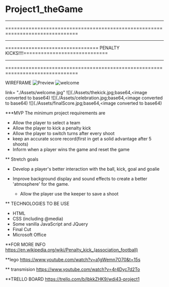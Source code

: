 # Project1_theGame


*******************************************************************************
===============================================================================
*******************************************************************************
================================ PENALTY KICKS!!!!=============================
*******************************************************************************
===============================================================================

WIREFRAME
![Preview](https://raw.githubusercontent.com/DonmRe/Project1_theGame/master/Assets/media/welcome.png)
![welcome](welcome.jpg)

link= "./Assets/welcome.jpg"
![](./Assets/thekick.jpg;base64,<image converted to base64)
![](./Assets/celebration.jpg;base64,<image converted to base64)
![](./Assets/finalScore.jpg;base64,<image converted to base64)


***MVP
The minimum project requirements are
  - Allow the player to select a team
  - Allow the player to kick a penalty kick
  - Allow the player to switch turns after every shoot
  - keep an accurate score record(first in get a solid advantage after 5 shoots)
  - Inform when a player wins the game and reset the game


** Stretch goals

- Develop a player's better interaction with the ball, kick, goal and goalie

- Improve background display and sound effects to create a better 'atmosphere' for
  the game.

  - Allow the player use the keeper to save a shoot


** TECHNOLOGIES TO BE USE

- HTML
- CSS (including @media)
- Some vanilla JavaScript and JQuery
- Final Cut
- Microsoft Office



 **FOR MORE INFO https://en.wikipedia.org/wiki/Penalty_kick_(association_football)

 **lego https://www.youtube.com/watch?v=a1gWemn7O70&t=15s

 ** transmision https://www.youtube.com/watch?v=4r4Dyc7d2To

 **TRELLO BOARD
 https://trello.com/b/lbkkZHK9/wdi43-project1
